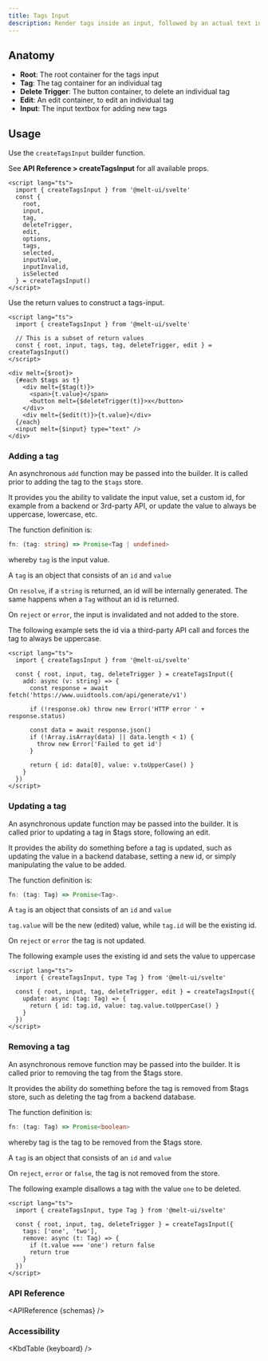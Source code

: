 ```yaml
---
title: Tags Input
description: Render tags inside an input, followed by an actual text input.
---
```


<script>
    import { APIReference, Callout, KbdTable } from '$docs/components'
    export let schemas
    export let keyboard
</script>

## Anatomy

- **Root**: The root container for the tags input
- **Tag**: The tag container for an individual tag
- **Delete Trigger**: The button container, to delete an individual tag
- **Edit**: An edit container, to edit an individual tag
- **Input**: The input textbox for adding new tags

## Usage

Use the `createTagsInput` builder function.

<Callout type="info">
    See <strong>API Reference > createTagsInput</strong> for all available props.
</Callout>

```svelte
<script lang="ts">
  import { createTagsInput } from '@melt-ui/svelte'
  const {
    root,
    input,
    tag,
    deleteTrigger,
    edit,
    options,
    tags,
    selected,
    inputValue,
    inputInvalid,
    isSelected
  } = createTagsInput()
</script>
```

Use the return values to construct a tags-input.

```svelte
<script lang="ts">
  import { createTagsInput } from '@melt-ui/svelte'

  // This is a subset of return values
  const { root, input, tags, tag, deleteTrigger, edit } = createTagsInput()
</script>

<div melt={$root}>
  {#each $tags as t}
    <div melt={$tag(t)}>
      <span>{t.value}</span>
      <button melt={$deleteTrigger(t)}>x</button>
    </div>
    <div melt={$edit(t)}>{t.value}</div>
  {/each}
  <input melt={$input} type="text" />
</div>
```

### Adding a tag

An asynchronous `add` function may be passed into the builder. It is called prior to adding the tag
to the `$tags` store.

It provides you the ability to validate the input value, set a custom id, for example from a backend
or 3rd-party API, or update the value to always be uppercase, lowercase, etc.

The function definition is:

```ts
fn: (tag: string) => Promise<Tag | undefined>
```

whereby `tag` is the input value.

<Callout type="info">
A <code>tag</code> is an object that consists of an <code>id</code> and <code>value</code>
</Callout>

On `resolve`, if a `string` is returned, an id will be internally generated. The same happens when a
`Tag` without an id is returned.

On `reject` or `error`, the input is invalidated and not added to the store.

The following example sets the id via a third-party API call and forces the tag to always be
uppercase.

```svelte
<script lang="ts">
  import { createTagsInput } from '@melt-ui/svelte'

  const { root, input, tag, deleteTrigger } = createTagsInput({
    add: async (v: string) => {
      const response = await fetch('https://www.uuidtools.com/api/generate/v1')

      if (!response.ok) throw new Error('HTTP error ' + response.status)

      const data = await response.json()
      if (!Array.isArray(data) || data.length < 1) {
        throw new Error('Failed to get id')
      }

      return { id: data[0], value: v.toUpperCase() }
    }
  })
</script>
```

### Updating a tag

An asynchronous update function may be passed into the builder. It is called prior to updating a tag
in $tags store, following an edit.

It provides the ability do something before a tag is updated, such as updating the value in a
backend database, setting a new id, or simply manipulating the value to be added.

The function definition is:

```ts
fn: (tag: Tag) => Promise<Tag>.
```

<Callout type="info">
A <code>tag</code> is an object that consists of an <code>id</code> and <code>value</code>
</Callout>

`tag.value` will be the new (edited) value, while `tag.id` will be the existing id.

On `reject` or `error` the tag is not updated.

The following example uses the existing id and sets the value to uppercase

```svelte
<script lang="ts">
  import { createTagsInput, type Tag } from '@melt-ui/svelte'

  const { root, input, tag, deleteTrigger, edit } = createTagsInput({
    update: async (tag: Tag) => {
      return { id: tag.id, value: tag.value.toUpperCase() }
    }
  })
</script>
```

### Removing a tag

An asynchronous remove function may be passed into the builder. It is called prior to removing the
tag from the $tags store.

It provides the ability do something before the tag is removed from $tags store, such as deleting
the tag from a backend database.

The function definition is:

```ts
fn: (tag: Tag) => Promise<boolean>
```

whereby tag is the tag to be removed from the $tags store.

<Callout type="info">
A <code>tag</code> is an object that consists of an <code>id</code> and <code>value</code>
</Callout>

On `reject`, `error` or `false`, the tag is not removed from the store.

The following example disallows a tag with the value `one` to be deleted.

```svelte
<script lang="ts">
  import { createTagsInput, type Tag } from '@melt-ui/svelte'

  const { root, input, tag, deleteTrigger } = createTagsInput({
    tags: ['one', 'two'],
    remove: async (t: Tag) => {
      if (t.value === 'one') return false
      return true
    }
  })
</script>
```

### API Reference

<APIReference {schemas} />

### Accessibility

<KbdTable {keyboard} />
